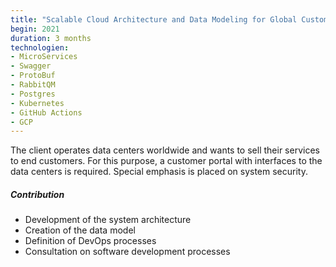 ```yaml
---
title: "Scalable Cloud Architecture and Data Modeling for Global Customer Portal"
begin: 2021
duration: 3 months
technologien:
- MicroServices
- Swagger
- ProtoBuf
- RabbitQM
- Postgres
- Kubernetes
- GitHub Actions
- GCP
---
```


The client operates data centers worldwide and wants to sell their services to end customers. For this purpose, a customer portal with interfaces to the data centers is required. Special emphasis is placed on system security.

##### Contribution
- Development of the system architecture
- Creation of the data model
- Definition of DevOps processes
- Consultation on software development processes
